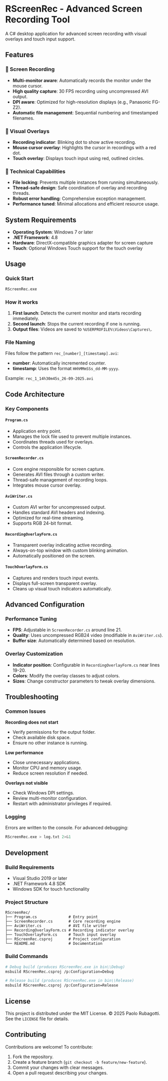 # RScreenRec - Advanced Screen Recording Tool

A C# desktop application for advanced screen recording with visual overlays and touch input support.

## Features

### 🎥 Screen Recording
- **Multi-monitor aware**: Automatically records the monitor under the mouse cursor.
- **High quality capture**: 30 FPS recording using uncompressed AVI output.
- **DPI aware**: Optimized for high-resolution displays (e.g., Panasonic FG-Z2).
- **Automatic file management**: Sequential numbering and timestamped filenames.

### 🎯 Visual Overlays
- **Recording indicator**: Blinking dot to show active recording.
- **Mouse cursor overlay**: Highlights the cursor in recordings with a red dot.
- **Touch overlay**: Displays touch input using red, outlined circles.

### 🔧 Technical Capabilities
- **File locking**: Prevents multiple instances from running simultaneously.
- **Thread-safe design**: Safe coordination of overlay and recording threads.
- **Robust error handling**: Comprehensive exception management.
- **Performance tuned**: Minimal allocations and efficient resource usage.

## System Requirements

- **Operating System**: Windows 7 or later
- **.NET Framework**: 4.8
- **Hardware**: DirectX-compatible graphics adapter for screen capture
- **Touch**: Optional Windows Touch support for the touch overlay

## Usage

### Quick Start
```bash
RScreenRec.exe
```

### How it works
1. **First launch**: Detects the current monitor and starts recording immediately.
2. **Second launch**: Stops the current recording if one is running.
3. **Output files**: Videos are saved to `%USERPROFILE%\Videos\Captures\`.

### File Naming
Files follow the pattern `rec_[number]_[timestamp].avi`:
- **number**: Automatically incremented counter.
- **timestamp**: Uses the format `HHhMMmSSs_dd-MM-yyyy`.

Example: `rec_1_14h30m45s_26-09-2025.avi`

## Code Architecture

### Key Components

#### `Program.cs`
- Application entry point.
- Manages the lock file used to prevent multiple instances.
- Coordinates threads used for overlays.
- Controls the application lifecycle.

#### `ScreenRecorder.cs`
- Core engine responsible for screen capture.
- Generates AVI files through a custom writer.
- Thread-safe management of recording loops.
- Integrates mouse cursor overlay.

#### `AviWriter.cs`
- Custom AVI writer for uncompressed output.
- Handles standard AVI headers and indexing.
- Optimized for real-time streaming.
- Supports RGB 24-bit format.

#### `RecordingOverlayForm.cs`
- Transparent overlay indicating active recording.
- Always-on-top window with custom blinking animation.
- Automatically positioned on the screen.

#### `TouchOverlayForm.cs`
- Captures and renders touch input events.
- Displays full-screen transparent overlay.
- Cleans up visual touch indicators automatically.

## Advanced Configuration

### Performance Tuning
- **FPS**: Adjustable in `ScreenRecorder.cs` around line 21.
- **Quality**: Uses uncompressed RGB24 video (modifiable in `AviWriter.cs`).
- **Buffer size**: Automatically determined based on resolution.

### Overlay Customization
- **Indicator position**: Configurable in `RecordingOverlayForm.cs` near lines 19-20.
- **Colors**: Modify the overlay classes to adjust colors.
- **Sizes**: Change constructor parameters to tweak overlay dimensions.

## Troubleshooting

### Common Issues

**Recording does not start**
- Verify permissions for the output folder.
- Check available disk space.
- Ensure no other instance is running.

**Low performance**
- Close unnecessary applications.
- Monitor CPU and memory usage.
- Reduce screen resolution if needed.

**Overlays not visible**
- Check Windows DPI settings.
- Review multi-monitor configuration.
- Restart with administrator privileges if required.

### Logging
Errors are written to the console. For advanced debugging:
```bash
RScreenRec.exe > log.txt 2>&1
```

## Development

### Build Requirements
- Visual Studio 2019 or later
- .NET Framework 4.8 SDK
- Windows SDK for touch functionality

### Project Structure
```
RScreenRec/
├── Program.cs              # Entry point
├── ScreenRecorder.cs       # Core recording engine
├── AviWriter.cs            # AVI file writer
├── RecordingOverlayForm.cs # Recording indicator overlay
├── TouchOverlayForm.cs     # Touch input overlay
├── RScreenRec.csproj       # Project configuration
└── README.md               # Documentation
```

### Build Commands
```bash
# Debug build (produces RScreenRec.exe in bin\\Debug)
msbuild RScreenRec.csproj /p:Configuration=Debug

# Release build (produces RScreenRec.exe in bin\\Release)
msbuild RScreenRec.csproj /p:Configuration=Release
```

## License

This project is distributed under the MIT License. © 2025 Paolo Rubagotti. See the `LICENSE` file for details.

## Contributing

Contributions are welcome! To contribute:
1. Fork the repository.
2. Create a feature branch (`git checkout -b feature/new-feature`).
3. Commit your changes with clear messages.
4. Open a pull request describing your changes.
